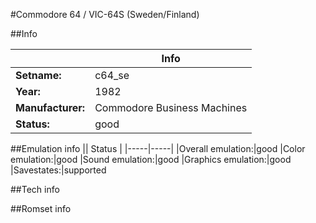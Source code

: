 #Commodore 64 / VIC-64S (Sweden/Finland)

##Info

||Info|
|-----|-----|
|**Setname:**|c64_se
|**Year:**|1982
|**Manufacturer:**|Commodore Business Machines
|**Status:**|good

##Emulation info
|| Status |
|-----|-----|
|Overall emulation:|good
|Color emulation:|good
|Sound emulation:|good
|Graphics emulation:|good
|Savestates:|supported

##Tech info

##Romset info

<!--- START OF EDITED COMMENT DO NOT TOUCH TEXT ABOVE-->
